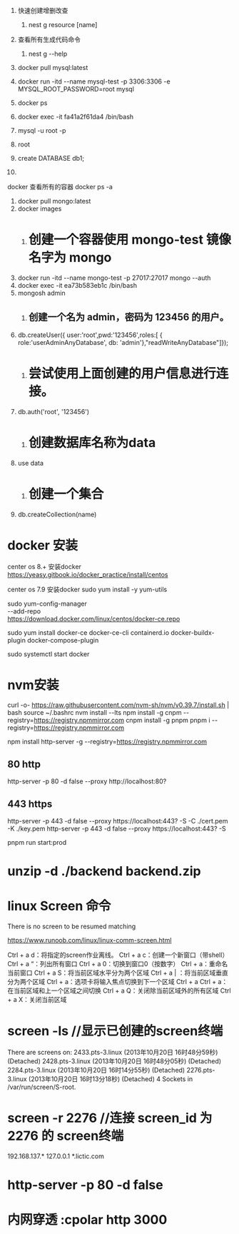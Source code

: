 1. 快速创建增删改查
   1. nest g resource [name]
2. 查看所有生成代码命令
   1. nest g --help

3. docker pull mysql:latest
4. docker run -itd --name mysql-test -p 3306:3306 -e MYSQL_ROOT_PASSWORD=root mysql
5. docker ps
6. docker exec -it fa41a2f61da4 /bin/bash
7. mysql -u root -p
8.  root
9.  create DATABASE db1;
10. 

docker 查看所有的容器
docker ps -a

1. docker pull mongo:latest
2. docker images
   1. # 创建一个容器使用 mongo-test 镜像名字为 mongo 
3. docker run -itd --name mongo-test -p 27017:27017 mongo --auth
4. docker exec -it ea73b583eb1c /bin/bash
5. mongosh admin
   1. ## 创建一个名为 admin，密码为 123456 的用户。
6. db.createUser({ user:'root',pwd:'123456',roles:[ { role:'userAdminAnyDatabase', db: 'admin'},"readWriteAnyDatabase"]});
   1. # 尝试使用上面创建的用户信息进行连接。
7. db.auth('root', '123456')
   1. # 创建数据库名称为data
8. use data
   1. # 创建一个集合 
9.  db.createCollection(name)




# docker 安装
center os 8.+ 安装docker https://yeasy.gitbook.io/docker_practice/install/centos


center os 7.9 安装docker
sudo yum install -y yum-utils

sudo yum-config-manager \
    --add-repo \
    https://download.docker.com/linux/centos/docker-ce.repo

sudo yum install docker-ce docker-ce-cli containerd.io docker-buildx-plugin docker-compose-plugin

sudo systemctl start docker

# nvm安装
curl -o- https://raw.githubusercontent.com/nvm-sh/nvm/v0.39.7/install.sh | bash
 source ~/.bashrc 
nvm install --lts 
npm install -g cnpm --registry=https://registry.npmmirror.com
cnpm install -g pnpm
pnpm i --registry=https://registry.npmmirror.com


npm install http-server -g --registry=https://registry.npmmirror.com

## 80 http
http-server -p 80 -d false --proxy http://localhost:80?
## 443 https
http-server -p 443 -d false --proxy https://localhost:443? -S -C ./cert.pem -K ./key.pem
http-server -p 443 -d false --proxy https://localhost:443? -S 

pnpm run start:prod





# unzip -d ./backend backend.zip

# linux Screen 命令
There is no screen to be resumed matching

https://www.runoob.com/linux/linux-comm-screen.html

Ctrl + a d：将指定的screen作业离线。
Ctrl + a c：创建一个新窗口（带shell）
Ctrl + a “：列出所有窗口
Ctrl + a 0：切换到窗口0（按数字）
Ctrl + a：重命名当前窗口
Ctrl + a S：将当前区域水平分为两个区域
Ctrl + a | ：将当前区域垂直分为两个区域
Ctrl + a：选项卡将输入焦点切换到下一个区域
Ctrl + a Ctrl + a：在当前区域和上一个区域之间切换
Ctrl + a Q：关闭除当前区域外的所有区域
Ctrl + a X：关闭当前区域



# screen -ls  //显示已创建的screen终端 
There are screens on:
2433.pts-3.linux    (2013年10月20日 16时48分59秒)    (Detached)
2428.pts-3.linux    (2013年10月20日 16时48分05秒)    (Detached)
2284.pts-3.linux    (2013年10月20日 16时14分55秒)    (Detached)
2276.pts-3.linux    (2013年10月20日 16时13分18秒)    (Detached)
4 Sockets in /var/run/screen/S-root.

# screen -r 2276 //连接 screen_id 为 2276 的 screen终端

192.168.137.*
127.0.0.1
*.lictic.com

# http-server -p 80 -d false


# 内网穿透 :cpolar http 3000  



